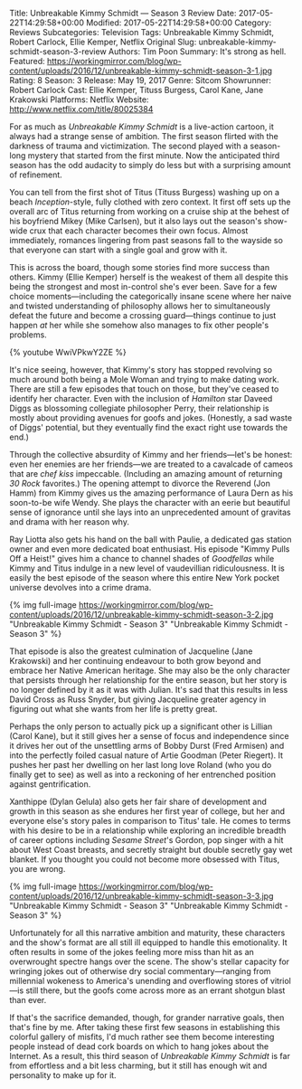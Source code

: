 Title: Unbreakable Kimmy Schmidt — Season 3 Review
Date: 2017-05-22T14:29:58+00:00
Modified: 2017-05-22T14:29:58+00:00
Category: Reviews
Subcategories: Television
Tags: Unbreakable Kimmy Schmidt, Robert Carlock, Ellie Kemper, Netflix Original
Slug: unbreakable-kimmy-schmidt-season-3-review
Authors: Tim Poon
Summary: It's strong as hell.
Featured: https://workingmirror.com/blog/wp-content/uploads/2016/12/unbreakable-kimmy-schmidt-season-3-1.jpg
Rating: 8
Season: 3
Release: May 19, 2017
Genre: Sitcom
Showrunner: Robert Carlock
Cast: Ellie Kemper, Tituss Burgess, Carol Kane, Jane Krakowski
Platforms: Netflix
Website: http://www.netflix.com/title/80025384

For as much as *Unbreakable Kimmy Schmidt* is a live-action cartoon, it always had a strange sense of ambition. The first season flirted with the darkness of trauma and victimization. The second played with a season-long mystery that started from the first minute. Now the anticipated third season has the odd audacity to simply do less but with a surprising amount of refinement.

You can tell from the first shot of Titus (Tituss Burgess) washing up on a beach *Inception*-style, fully clothed with zero context. It first off sets up the overall arc of Titus returning from working on a cruise ship at the behest of his boyfriend Mikey (Mike Carlsen), but it also lays out the season's show-wide crux that each character becomes their own focus. Almost immediately, romances lingering from past seasons fall to the wayside so that everyone can start with a single goal and grow with it.

This is across the board, though some stories find more success than others. Kimmy (Ellie Kemper) herself is the weakest of them all despite this being the strongest and most in-control she's ever been. Save for a few choice moments—including the categorically insane scene where her naive and twisted understanding of philosophy allows her to simultaneously defeat the future and become a crossing guard—things continue to just happen *at* her while she somehow also manages to fix other people's problems.

{% youtube WwiVPkwY2ZE %}

It's nice seeing, however, that Kimmy's story has stopped revolving so much around both being a Mole Woman and trying to make dating work. There are still a few episodes that touch on those, but they've ceased to identify her character. Even with the inclusion of *Hamilton* star Daveed Diggs as blossoming collegiate philosopher Perry, their relationship is mostly about providing avenues for goofs and jokes. (Honestly, a sad waste of Diggs' potential, but they eventually find the exact right use towards the end.)

Through the collective absurdity of Kimmy and her friends—let's be honest: even her enemies are her friends—we are treated to a cavalcade of cameos that are *chef kiss* impeccable. (Including an amazing amount of returning *30 Rock* favorites.) The opening attempt to divorce the Reverend (Jon Hamm) from Kimmy gives us the amazing performance of Laura Dern as his soon-to-be wife Wendy. She plays the character with an eerie but beautiful sense of ignorance until she lays into an unprecedented amount of gravitas and drama with her reason why.

Ray Liotta also gets his hand on the ball with Paulie, a dedicated gas station owner and even more dedicated boat enthusiast. His episode "Kimmy Pulls Off a Heist!" gives him a chance to channel shades of *Goodfellas* while Kimmy and Titus indulge in a new level of vaudevillian ridiculousness. It is easily the best episode of the season where this entire New York pocket universe devolves into a crime drama.

{% img full-image https://workingmirror.com/blog/wp-content/uploads/2016/12/unbreakable-kimmy-schmidt-season-3-2.jpg "Unbreakable Kimmy Schmidt - Season 3" "Unbreakable Kimmy Schmidt - Season 3" %}

That episode is also the greatest culmination of Jacqueline (Jane Krakowski) and her continuing endeavour to both grow beyond and embrace her Native American heritage. She may also be the only character that persists through her relationship for the entire season, but her story is no longer defined by it as it was with Julian. It's sad that this results in less David Cross as Russ Snyder, but giving Jacqueline greater agency in figuring out what she wants from her life is pretty great.

Perhaps the only person to actually pick up a significant other is Lillian (Carol Kane), but it still gives her a sense of focus and independence since it drives her out of the unsettling arms of Bobby Durst (Fred Armisen) and into the perfectly foiled casual nature of Artie Goodman (Peter Riegert). It pushes her past her dwelling on her last long love Roland (who you do finally get to see) as well as into a reckoning of her entrenched position against gentrification.

Xanthippe (Dylan Gelula) also gets her fair share of development and growth in this season as she endures her first year of college, but her and everyone else's story pales in comparison to Titus' tale. He comes to terms with his desire to be in a relationship while exploring an incredible breadth of career options including *Sesame Street*'s Gordon, pop singer with a hit about West Coast breasts, and secretly straight but double secretly gay wet blanket. If you thought you could not become more obsessed with Titus, you are wrong.

{% img full-image https://workingmirror.com/blog/wp-content/uploads/2016/12/unbreakable-kimmy-schmidt-season-3-3.jpg "Unbreakable Kimmy Schmidt - Season 3" "Unbreakable Kimmy Schmidt - Season 3" %}

Unfortunately for all this narrative ambition and maturity, these characters and the show's format are all still ill equipped to handle this emotionality. It often results in some of the jokes feeling more miss than hit as an overwrought spectre hangs over the scene. The show's stellar capacity for wringing jokes out of otherwise dry social commentary—ranging from millennial wokeness to America's unending and overflowing stores of vitriol—is still there, but the goofs come across more as an errant shotgun blast than ever.

If that's the sacrifice demanded, though, for grander narrative goals, then that's fine by me. After taking these first few seasons in establishing this colorful gallery of misfits, I'd much rather see them become interesting people instead of dead cork boards on which to hang jokes about the Internet. As a result, this third season of *Unbreakable Kimmy Schmidt* is far from effortless and a bit less charming, but it still has enough wit and personality to make up for it.
